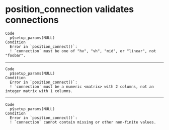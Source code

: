 # position_connection validates connections

    Code
      p$setup_params(NULL)
    Condition
      Error in `position_connect()`:
      ! `connection` must be one of "hv", "vh", "mid", or "linear", not "foobar".

---

    Code
      p$setup_params(NULL)
    Condition
      Error in `position_connect()`:
      ! `connection` must be a numeric <matrix> with 2 columns, not an integer matrix with 1 columns.

---

    Code
      p$setup_params(NULL)
    Condition
      Error in `position_connect()`:
      ! `connection` cannot contain missing or other non-finite values.

